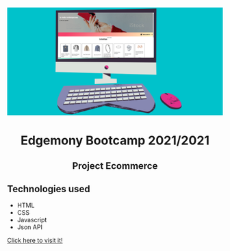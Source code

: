 ![This is an image](img/boutique.png)

<h1 align="center">Edgemony Bootcamp 2021/2021</h1>
<h2 align="center">Project Ecommerce</h2>

## Technologies used ##

- HTML
- CSS
- Javascript
- Json API 


[Click here to visit it! ](https://floriana83.github.io/la-boutique/)
